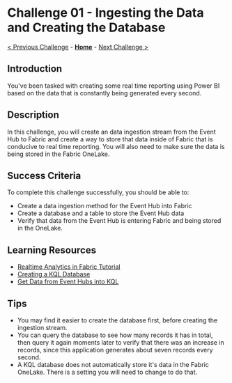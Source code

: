 # Challenge 01 - Ingesting the Data and Creating the Database

[< Previous Challenge](./Challenge-00.md) - **[Home](../README.md)** - [Next Challenge >](./Challenge-02.md)

## Introduction

You've been tasked with creating some real time reporting using Power BI based on the data that is constantly being generated every second.

## Description

In this challenge, you will create an data ingestion stream from the Event Hub to Fabric and create a way to store that data inside of Fabric that is conducive to real time reporting. You will also need to make sure the data is being stored in the Fabric OneLake.

## Success Criteria

To complete this challenge successfully, you should be able to:
- Create a data ingestion method for the Event Hub into Fabric
- Create a database and a table to store the Event Hub data
- Verify that data from the Event Hub is entering Fabric and being stored in the OneLake.

## Learning Resources

- [Realtime Analytics in Fabric Tutorial](https://learn.microsoft.com/en-us/fabric/real-time-analytics/tutorial-introduction)
- [Creating a KQL Database](https://learn.microsoft.com/en-us/fabric/real-time-analytics/create-database)
- [Get Data from Event Hubs into KQL](https://learn.microsoft.com/en-us/fabric/real-time-analytics/get-data-event-hub)


## Tips

- You may find it easier to create the database first, before creating the ingestion stream.
- You can query the database to see how many records it has in total, then query it again moments later to verify that there was an increase in records, since this application generates about seven records every second.
- A KQL database does not automatically store it's data in the Fabric OneLake. There is a setting you will need to change to do that.